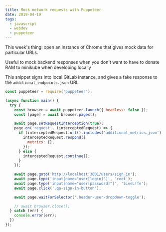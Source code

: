 ```yaml
---
title: Mock network requests with Puppeteer
date: 2019-04-19
tags:
  - javascript
  - webdev
  - puppeteer
---
```

This week's thing: open an instance of Chrome that gives mock data for particular URLs.

Useful to mock backend responses when you don't want to have to donate RAM to minikube when developing locally

This snippet signs into local GitLab instance, and gives a fake response to the `additional_endpoints.json` URL

```js
const puppeteer = require('puppeteer');

(async function main() {
  try {
    const browser = await puppeteer.launch({ headless: false });
    const [page] = await browser.pages();

    await page.setRequestInterception(true);
    page.on('request', (interceptedRequest) => {
      if (interceptedRequest.url().includes('additional_metrics.json') {
        interceptedRequest.respond({
          metrics: {},
        });
      } else {
        interceptedRequest.continue();
      }
    });

    await page.goto('http://localhost:3001/users/sign_in');
    await page.type('input[name="user[login]"]', 'root');
    await page.type('input[name="user[password]"]', '5iveL!fe');
    await page.click('.qa-sign-in-button');

    await page.waitForSelector('.header-user-dropdown-toggle');

    // await browser.close();
  } catch (err) {
    console.error(err);
  })
});
```

